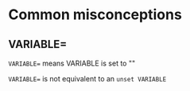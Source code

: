 # Common misconceptions

## VARIABLE=

`VARIABLE=` means VARIABLE is set to ""

`VARIABLE=` is not equivalent to an `unset VARIABLE`
